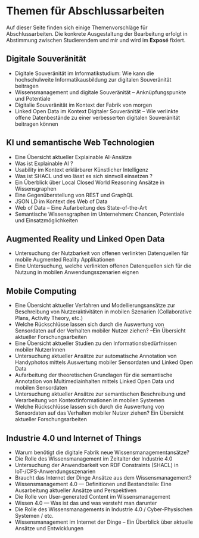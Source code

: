 # Themen für Abschlussarbeiten

Auf dieser Seite finden sich einige Themenvorschläge für Abschlussarbeiten. 
Die konkrete Ausgestaltung der Bearbeitung erfolgt in Abstimmung zwischen Studierendem und mir und wird im __Exposé__ fixiert.

## Digitale Souveränität

- Digitale Souveränität im Informatikstudium: Wie kann die hochschulweite Informatikausbildung zur digitalen Souveränität beitragen  
- Wissensmanagement und digitale Souveränität – Anknüpfungspunkte und Potentiale
- Digitalie Souveränität im Kontext der Fabrik von morgen
- Linked Open Data im Kontext Digitaler Souveränität – Wie verlinkte offene Datenbestände zu einer verbesserten digitalen Souveränität beitragen können


## KI und semantische Web Technologien

- Eine Übersicht aktueller Explainable AI-Ansätze
- Was ist Explainable AI ?
- Usability im Kontext erklärbarer Künstlicher Intelligenz
- Was ist SHACL und wo lässt es sich sinnvoll einsetzen ?
- Ein Überblick über Local Closed World Reasoning Ansätze in Wissensgraphen
- Eine Gegenüberstellung von REST und GraphQL
- JSON LD im Kontext des Web of Data
- Web of Data – Eine Aufarbeitung des State-of-the-Art
- Semantische Wissensgraphen im Unternehmen: Chancen, Potentiale und Einsatzmöglichkeiten


## Augmented Reality und Linked Open Data

- Untersuchung der Nutzbarkeit von offenen verlinkten Datenquellen für mobile Augmented Reality Applikationen
- Eine Untersuchung, welche verlinkten offenen Datenquellen sich für die Nutzung in mobilen Anwendungsszenarien eignen


## Mobile Computing

- Eine Übersicht aktueller Verfahren und Modellierungsansätze zur Beschreibung von Nutzeraktivitäten in mobilen Szenarien (Collaborative Plans, Activity Theory, etc.)
- Welche Rückschlüsse lassen sich durch die Auswertung von Sensordaten auf der Verhalten mobiler Nutzer ziehen? –Ein Übersicht aktueller Forschungsarbeiten
- Eine Übersicht aktueller Studien zu den Informationsbedürfnissen mobiler NutzerInnen
- Untersuchung aktueller Ansätze zur automatische Annotation von Handyphotos mittels Auswertung mobiler Sensordaten und Linked Open Data
- Aufarbeitung der theoretischen Grundlagen für die semantische Annotation von Multimediainhalten mittels Linked Open Data und mobilen Sensordaten
- Untersuchung aktueller Ansätze zur semantischen Beschreibung und Verarbeitung von Kontextinformationen in mobilen Systemen
- Welche Rückschlüsse lassen sich durch die Auswertung von Sensordaten auf das Verhalten mobiler Nutzer ziehen? Ein Übersicht aktueller Forschungsarbeiten


## Industrie 4.0 und Internet of Things

- Warum benötigt die digitale Fabrik neue Wissensmanagementansätze? 
- Die Rolle des Wissensmanagement im Zeitalter der Industrie 4.0
- Untersuchung der Anwendbarkeit von RDF Constraints (SHACL) in IoT-/CPS-Anwendungsszenarien 
- Braucht das Internet der Dinge Ansätze aus dem Wissensmanagement?
- Wissensmanagement 4.0 — Definitionen und Bestandteile: Eine Ausarbeitung aktueller Ansätze und Perspektiven
- Die Rolle von User-generated Content im Wissensmanagement
- Wissen 4.0  — Was ist das und was versteht man darunter
- Die Rolle des Wissensmanagements in Industrie 4.0 / Cyber-Physischen Systemen / etc.
- Wissensmanagement im Internet der Dinge – Ein Überblick über aktuelle Ansätze und Entwicklungen